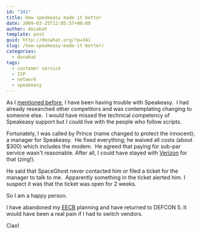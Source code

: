 ```yaml
---
id: "341"
title: How speakeasy made it better
date: 2009-03-25T12:05:57+00:00
author: docwhat
template: post
guid: http://docwhat.org/?p=341
slug: /how-speakeasy-made-it-better/
categories:
  - docwhat
tags:
  - customer service
  - ISP
  - network
  - speakeasy
---
```


As I
<a href="http://docwhat.org/2009/03/how-to-make-a-customer-want-to-leave/">mentioned
before</a>, I have been having trouble with Speakeasy.  I had already
researched other competitors and was contemplating changing to someone else.
 I would have missed the technical competency of Speakeasy support but I could
live with the people who follow scripts.

Fortunately, I was called by Prince (name changed to protect the innocent); a
manager for Speakeasy.  He fixed everything; he waived all costs (about $300)
which includes the modem.  He agreed that paying for sub-par service wasn't
reasonable. After all, I could have stayed with
<a href="http://docwhat.org/2008/02/verizon-sucks/">Verizon</a> for that
(zing!).

He said that SpaceGhost never contacted him or filed a ticket for the manager
to talk to me.  Apparently something in the ticket alerted him. I suspect it
was that the ticket was open for 2 weeks.

So I am a happy person.

I have abandoned my
<a href="http://consumerist.com/consumer/complaint-letters/how-to-launch-an-executive-email-carpet-bomb-259713.php">EECB</a> planning
and have returned to DEFCON 5. It would have been a real pain if I had to
switch vendors.

Ciao!
